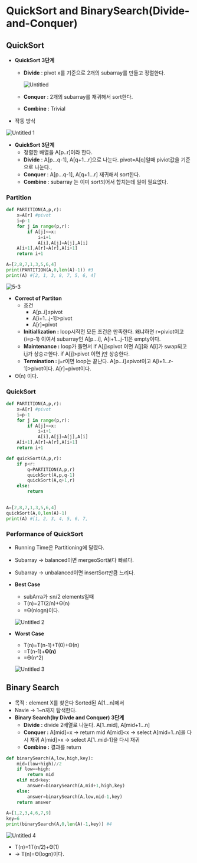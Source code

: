 # QuickSort and BinarySearch(Divide-and-Conquer)

## QuickSort

- **QuickSort 3단계**
    - **Divide** : pivot x를 기준으로 2개의 subarray를 만들고 정렬한다.
        
        ![Untitled](https://user-images.githubusercontent.com/76714485/136748372-d752b12e-ea69-4654-945d-dc0db44763a4.png)

        
    - **Conquer** : 2개의 subarray를 재귀해서 sort한다.
    - **Combine** : Trivial
- 작동 방식

![Untitled 1](https://user-images.githubusercontent.com/76714485/136748432-70dbc243-f16d-4686-9dbe-85a4568dece3.png)


- **QuickSort 3단계**
    - 정렬한 배열을 A[p..r]이라 한다.
    - **Divide** : A[p...q-1], A[q+1...r]으로 나눈다.
    pivot=A[q]일때 piviot값을 기준으로 나눈다.,
    - **Conquer** : A[p...q-1], A[q+1...r] 재귀해서 sort한다.
    - **Combine** : subarray 는 이미 sort되어서 합치는데 일이 필요없다.

### **Partition**

```python
def PARTITION(A,p,r):
    x=A[r] #pivot
    i=p-1
    for j in range(p,r):
        if A[j]<=x:
            i=i+1
            A[i],A[j]=A[j],A[i]
    A[i+1],A[r]=A[r],A[i+1]
    return i+1

A=[2,8,7,1,3,5,6,4]
print(PARTITION(A,0,len(A)-1)) #3
print(A) #[2, 1, 3, 8, 7, 5, 6, 4]
```

![5-3](https://user-images.githubusercontent.com/76714485/136748454-2bab0ba7-7b9f-48fd-a063-32e0dc907d7a.png)


- **Correct of Partiton**
    - 조건
        - A[p..i]≤pivot
        - A[i+1...j-1]>pivot
        - A[r]=pivot
    - **Initiallization :** 
    loop시작전 모든 조건은 만족한다.
    왜냐하면 r=piviot이고(i=p-1) 이여서 subarray인  A[p...i], A[i+1...j-1]은 empty이다.
    - **Maintenance :**
    loop가 돌면서 
    if A[j]≤pivot 이면 A[j]와 A[i]가 swap되고 i,j가 상승ㄹ한다.
    if A[j]>pivot 이면 j만 상승한다.
    - **Termination :**
    j=r이면 loop는 끝난다.
    A[p...i]≤pivot이고 A[i+1...r-1]>pivot이다. A[r]=pivot이다.
- Θ(n) 이다.

### QuickSort

```python
def PARTITION(A,p,r):
    x=A[r] #pivot
    i=p-1
    for j in range(p,r):
        if A[j]<=x:
            i=i+1
            A[i],A[j]=A[j],A[i]
    A[i+1],A[r]=A[r],A[i+1]
    return i+1

def quickSort(A,p,r):
    if p<r:
        q=PARTITION(A,p,r)
        quickSort(A,p,q-1)
        quickSort(A,q+1,r)
    else:
        return

        
A=[2,8,7,1,3,5,6,4]
quickSort(A,0,len(A)-1)
print(A) #[1, 2, 3, 4, 5, 6, 7,
```

### Performance of QuickSort

- Running Time은 Partitioning에 달렸다.
- Subarray → balanced이면 mergeoSort보다 빠르다.
- Subarray → unbalanced이면 insertSort만큼 느리다.
- **Best Case**
    - subArra가 ≤n/2 elements일때
    - T(n)=2T(2/n)+Θ(n)
    - =Θ(nlogn)이다.
    
    ![Untitled 2](https://user-images.githubusercontent.com/76714485/136748481-8c061fbe-8758-4796-be24-1115edf8ec2e.png)

    
- **Worst Case**
    - T(n)=T(n-1)+T(0)+Θ(n)
    - =T(n-1)+**Θ(n)**
    - =Θ(n^2)
    
    ![Untitled 3](https://user-images.githubusercontent.com/76714485/136748499-ffaa69b5-9751-4614-8920-833eb44ac58e.png)


## Binary Search

- 목적 : element X를 찾은다 Sorted된 A[1...n]에서
- Navie → 1~n까지 탐색한다.
- **Binary Search(by Divde and Conquer) 3단계**
    - **Divide :** divide 2배열로 나눈다. A[1..mid], A[mid+1...n]
    - **Conquer :** 
    A[mid]=x → return mid
    A[mid]<x → select A[mid+1..n]을 다시 재귀
    A[mid]>x → select A[1..mid-1]을 다시 재귀
    - **Combine :** 결과를 return

```python
def binarySearch(A,low,high,key):
    mid=(low+high)//2
    if low==high:
        return mid
    elif mid<key:
        answer=binarySearch(A,mid+1,high,key)
    else:
        answer=binarySearch(A,low,mid-1,key)
    return answer
    
A=[1,2,3,4,6,7,9]
key=6
print(binarySearch(A,0,len(A)-1,key)) #4
```

![Untitled 4](https://user-images.githubusercontent.com/76714485/136748516-22c354da-a0e7-4a86-a5fe-3af65d8a5801.png)

- T(n)=1T(n/2)+Θ(1)
- → T(n)=Θ(logn)이다.
